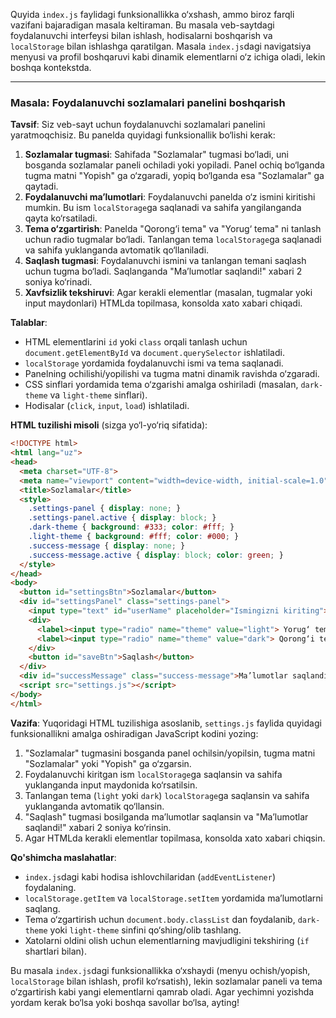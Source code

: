 Quyida `index.js` faylidagi funksionallikka o‘xshash, ammo biroz farqli vazifani bajaradigan masala keltiraman. Bu masala veb-saytdagi foydalanuvchi interfeysi bilan ishlash, hodisalarni boshqarish va `localStorage` bilan ishlashga qaratilgan. Masala `index.js`dagi navigatsiya menyusi va profil boshqaruvi kabi dinamik elementlarni o‘z ichiga oladi, lekin boshqa kontekstda.

---

### Masala: Foydalanuvchi sozlamalari panelini boshqarish

**Tavsif**: Siz veb-sayt uchun foydalanuvchi sozlamalari panelini yaratmoqchisiz. Bu panelda quyidagi funksionallik bo‘lishi kerak:
1. **Sozlamalar tugmasi**: Sahifada "Sozlamalar" tugmasi bo‘ladi, uni bosganda sozlamalar paneli ochiladi yoki yopiladi. Panel ochiq bo‘lganda tugma matni "Yopish" ga o‘zgaradi, yopiq bo‘lganda esa "Sozlamalar" ga qaytadi.
2. **Foydalanuvchi ma’lumotlari**: Foydalanuvchi panelda o‘z ismini kiritishi mumkin. Bu ism `localStorage`ga saqlanadi va sahifa yangilanganda qayta ko‘rsatiladi.
3. **Tema o‘zgartirish**: Panelda "Qorong‘i tema" va "Yorug‘ tema" ni tanlash uchun radio tugmalar bo‘ladi. Tanlangan tema `localStorage`ga saqlanadi va sahifa yuklanganda avtomatik qo‘llaniladi.
4. **Saqlash tugmasi**: Foydalanuvchi ismini va tanlangan temani saqlash uchun tugma bo‘ladi. Saqlanganda "Ma’lumotlar saqlandi!" xabari 2 soniya ko‘rinadi.
5. **Xavfsizlik tekshiruvi**: Agar kerakli elementlar (masalan, tugmalar yoki input maydonlari) HTMLda topilmasa, konsolda xato xabari chiqadi.

**Talablar**:
- HTML elementlarini `id` yoki `class` orqali tanlash uchun `document.getElementById` va `document.querySelector` ishlatiladi.
- `localStorage` yordamida foydalanuvchi ismi va tema saqlanadi.
- Panelning ochilishi/yopilishi va tugma matni dinamik ravishda o‘zgaradi.
- CSS sinflari yordamida tema o‘zgarishi amalga oshiriladi (masalan, `dark-theme` va `light-theme` sinflari).
- Hodisalar (`click`, `input`, `load`) ishlatiladi.

**HTML tuzilishi misoli** (sizga yo‘l-yo‘riq sifatida):
```html
<!DOCTYPE html>
<html lang="uz">
<head>
  <meta charset="UTF-8">
  <meta name="viewport" content="width=device-width, initial-scale=1.0">
  <title>Sozlamalar</title>
  <style>
    .settings-panel { display: none; }
    .settings-panel.active { display: block; }
    .dark-theme { background: #333; color: #fff; }
    .light-theme { background: #fff; color: #000; }
    .success-message { display: none; }
    .success-message.active { display: block; color: green; }
  </style>
</head>
<body>
  <button id="settingsBtn">Sozlamalar</button>
  <div id="settingsPanel" class="settings-panel">
    <input type="text" id="userName" placeholder="Ismingizni kiriting">
    <div>
      <label><input type="radio" name="theme" value="light"> Yorug‘ tema</label>
      <label><input type="radio" name="theme" value="dark"> Qorong‘i tema</label>
    </div>
    <button id="saveBtn">Saqlash</button>
  </div>
  <div id="successMessage" class="success-message">Ma’lumotlar saqlandi!</div>
  <script src="settings.js"></script>
</body>
</html>
```

**Vazifa**:
Yuqoridagi HTML tuzilishiga asoslanib, `settings.js` faylida quyidagi funksionallikni amalga oshiradigan JavaScript kodini yozing:
1. "Sozlamalar" tugmasini bosganda panel ochilsin/yopilsin, tugma matni "Sozlamalar" yoki "Yopish" ga o‘zgarsin.
2. Foydalanuvchi kiritgan ism `localStorage`ga saqlansin va sahifa yuklanganda input maydonida ko‘rsatilsin.
3. Tanlangan tema (`light` yoki `dark`) `localStorage`ga saqlansin va sahifa yuklanganda avtomatik qo‘llansin.
4. "Saqlash" tugmasi bosilganda ma’lumotlar saqlansin va "Ma’lumotlar saqlandi!" xabari 2 soniya ko‘rinsin.
5. Agar HTMLda kerakli elementlar topilmasa, konsolda xato xabari chiqsin.

**Qo'shimcha maslahatlar**:
- `index.js`dagi kabi hodisa ishlovchilaridan (`addEventListener`) foydalaning.
- `localStorage.getItem` va `localStorage.setItem` yordamida ma’lumotlarni saqlang.
- Tema o‘zgartirish uchun `document.body.classList` dan foydalanib, `dark-theme` yoki `light-theme` sinfini qo‘shing/olib tashlang.
- Xatolarni oldini olish uchun elementlarning mavjudligini tekshiring (`if` shartlari bilan).

Bu masala `index.js`dagi funksionallikka o‘xshaydi (menyu ochish/yopish, `localStorage` bilan ishlash, profil ko‘rsatish), lekin sozlamalar paneli va tema o‘zgartirish kabi yangi elementlarni qamrab oladi. Agar yechimni yozishda yordam kerak bo‘lsa yoki boshqa savollar bo‘lsa, ayting!





